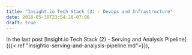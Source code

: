 ```yaml
---
title: "Insight.io Tech Stack (3) - Devops and Infrastructure"
date: 2018-05-30T23:54:28-07:00
draft: true
---
```


In the last post [Insight.io Tech Stack (2) - Serving and Analysis Pipeline]({{< ref "insightio-serving-and-analysis-pipeline.md">}}), 

